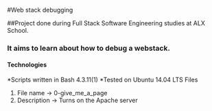 #Web stack debugging 

##Project done during Full Stack Software Engineering studies at ALX School. 
### It aims to learn about how to debug a webstack.  
#### Technologies
 *Scripts written in Bash 4.3.11(1) 
*Tested on Ubuntu 14.04 LTS Files 

1. File name -> 0-give_me_a_page 
2. Description -> Turns on the Apache server
